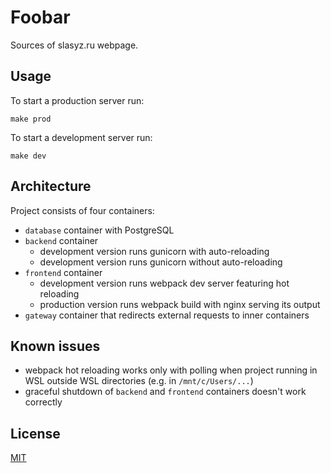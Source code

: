 # Foobar

Sources of slasyz.ru webpage.


## Usage

To start a production server run:

```shell script
make prod
```

To start a development server run:

```shell script
make dev
```


## Architecture

Project consists of four containers:
- `database` container with PostgreSQL
- `backend` container
  - development version runs gunicorn with auto-reloading
  - development version runs gunicorn without auto-reloading
- `frontend` container
  - development version runs webpack dev server featuring hot reloading
  - production version runs webpack build with nginx serving its output
- `gateway` container that redirects external requests to inner containers


## Known issues

- webpack hot reloading works only with polling when project running in WSL outside WSL directories (e.g. in `/mnt/c/Users/...`)
- graceful shutdown of `backend` and `frontend` containers doesn't work correctly

## License
[MIT](https://choosealicense.com/licenses/mit/)
